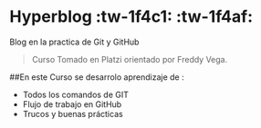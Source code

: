 # Hyperblog :tw-1f4c1: :tw-1f4af:
Blog en la practica de Git y GitHub 
>Curso Tomado en Platzi orientado por Freddy Vega.

##En este Curso se desarrolo aprendizaje de :
- Todos los comandos de GIT
- Flujo de trabajo en GitHub
- Trucos y buenas prácticas 
